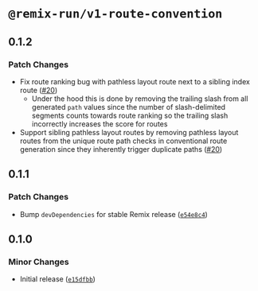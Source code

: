 # `@remix-run/v1-route-convention`

## 0.1.2

### Patch Changes

- Fix route ranking bug with pathless layout route next to a sibling index route ([#20](https://github.com/remix-run/v1-compat-utils/pull/20))
  - Under the hood this is done by removing the trailing slash from all generated `path` values since the number of slash-delimited segments counts towards route ranking so the trailing slash incorrectly increases the score for routes
- Support sibling pathless layout routes by removing pathless layout routes from the unique route path checks in conventional route generation since they inherently trigger duplicate paths ([#20](https://github.com/remix-run/v1-compat-utils/pull/20))

## 0.1.1

### Patch Changes

- Bump `devDependencies` for stable Remix release ([`e54e8c4`](https://github.com/remix-run/v1-compat-utils/commit/e54e8c48aa9d3d2d220ee35c2baa740d8d4d11d2))

## 0.1.0

### Minor Changes

- Initial release ([`e15dfbb`](https://github.com/remix-run/v1-compat-utils/commit/e15dfbbe9d5f59e9200a3aa52ece65c024b2109f))
